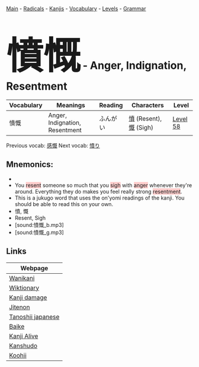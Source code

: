<style> bigfont {font-size: 100px}</style>
[Main](../README.md) -
[Radicals](../radicals.md) -
[Kanjis](../kanjis.md) -
[Vocabulary](../vocabulary.md) -
[Levels](../levels.md) -
[Grammar](../grammar.md)
# <bigfont> 憤慨</bigfont> - Anger, Indignation, Resentment 

| Vocabulary | Meanings | Reading | Characters | Level |
| --- | --- | --- | --- | --- |
| 憤慨 | Anger, Indignation, Resentment | ふんがい |  [憤](../kanjis/憤.md) (Resent), [慨](../kanjis/慨.md) (Sigh) | [Level 58](../levels/wk_level58.md) |

Previous vocab: [感慨](感慨.md) Next vocab: [憤り](憤り.md) 

## Mnemonics:

* 
* You <span style="background-color:#ffcccb"> resent</span> someone so much that you <span style="background-color:#ffcccb"> sigh</span> with <span style="background-color:#ffcccb"> anger</span> whenever they're around. Everything they do makes you feel really strong <span style="background-color:#ffcccb"> resentment</span>.
* This is a jukugo word that uses the on'yomi readings of the kanji. You should be able to read this on your own.
* 憤, 慨
* Resent, Sigh
* [sound:憤慨_b.mp3]
* [sound:憤慨_g.mp3]


## Links 

| Webpage |
| --- |
| [Wanikani          ](https://www.wanikani.com/kanji/憤慨) |
| [Wiktionary        ](https://en.wiktionary.org/wiki/憤慨) |
| [Kanji damage      ](http://www.kanjidamage.com/kanji/search?utf8=✓&q=憤慨) |
| [Jitenon           ](https://jitenon.com/kanji/憤慨) |
| [Tanoshii japanese ](https://www.tanoshiijapanese.com/dictionary/kanji.cfm?k=憤慨) |
| [Baike             ](https://baike.baidu.com/item/憤慨) |
| [Kanji Alive       ](https://app.kanjialive.com/憤慨) |
| [Kanshudo          ](https://www.kanshudo.com/searchmn?q=憤慨) |
| [Koohii            ](https://kanji.koohii.com/study/kanji/憤慨) |

